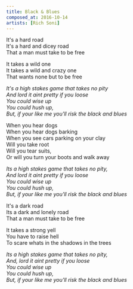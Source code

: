 ```yaml
---
title: Black & Blues
composed_at: 2016-10-14
artists: [Rich Soni]
---
```


It's a hard road  
It's a hard and dicey road  
That a man must take to be free  

It takes a wild one  
It takes a wild and crazy one  
That wants none but to be free  

*It's a high stakes game that takes no pity*  
*And lord it aint pretty if you loose*  
*You could wise up*  
*You could hush up,*  
*But, if your like me you'll risk the black and blues*  

When you hear dogs  
When you hear dogs barking  
When you see cars parking on your clay  
Will you take root  
Will you tear suits,  
Or will you turn your boots and walk away  

*Its a high stakes game that takes no pity,*  
*And lord it aint pretty if you loose*  
*You could wise up*  
*You could hush up,*  
*But, if your like me you'll risk the black and blues*  

It's a dark road  
Its a dark and lonely road  
That a man must take to be free  

It takes a strong yell  
You have to raise hell  
To scare whats in the shadows in the trees  

*Its a high stakes game that takes no pity,*  
*And, lord it aint pretty if you loose*  
*You could wise up*  
*You could hush up,*  
*But, if your like me you'll risk the black and blues*  
